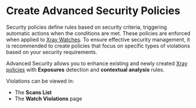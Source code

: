 # Create Advanced Security Policies

Security policies define rules based on security criteria, triggering automatic actions when the conditions are met. These policies are enforced when applied to [Xray Watches](../../../xray-1/xray-features-and-capabilities/sdlc-policy-mangement/watches.md). To ensure effective security management, it is recommended to create policies that focus on specific types of violations based on your security requirements.&#x20;

Advanced Security allows you to enhance existing and newly created [Xray policies](../../../xray-1/xray-features-and-capabilities/sdlc-policy-mangement/) with **Exposures** detection and **contextual analysis** rules.

Violations can be viewed in:

* The **Scans List**
* The **Watch Violations** page
